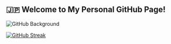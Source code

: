 

## **🇯🇵 Welcome to My Personal GitHub Page!**


![GitHub Background](https://tensorpix-vidinsta_instagram-post_65c47c3f59f11-1.webp.com)

[![GitHub Streak](https://github-readme-streak-stats.herokuapp.com/?user=BnbN62&background=000000&border=00AAFF&stroke=00AAFF&ring=00AAFF&fire=00AAFF&currStreakNum=FFFFFF&sideNums=FFFFFF&currStreakLabel=FFFFFF&sideLabels=FFFFFF&dates=FFFFFF)](https://git.io/streak-stats)












